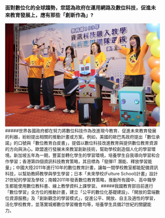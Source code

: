 ### 面對數位化的全球趨勢，您認為政府在運用網路及數位科技，促進未來教育發展上，應有那些「創新作為」?
![](322.jpg)
#####世界各國政府都在努力將數位科技作為改進現今教育、促進未來教育發展的利器，紛紛提出相關的推動計畫或方案。例如，美國的歐巴馬政府提出「數位承諾」的口號與「數位教育白皮書」，提倡以數位科技改進教育與提供數位教育資源的方向與決心。歐盟進行發展未來教室創新技術，幫助學校創造個人化的學習環境。新加坡五年為一期，豐富並轉化學生的學習環境，培養學生自我導向學習和合作學習；香港第四個資訊科技教育策略，其目標為「發揮IT 潛能、釋放學習能量」；中國大陸2011年進行10年的數位教育計畫，讓每一間學校教室都能配備資訊科技，以幫助教師教學與學生學習；日本「未來學校(Fulture School)計畫」設計21世紀的學習及學校；南韓2011年發表數位教育策略，推動所有國中、高中職學生都能使用數位教科書、線上教學資料上課學習。
#####我國教育部目前進行「數位學習」全方位的推動計畫，建立「公平的數位化基礎建設」、「開放的雲端數位資源服務」及「創新觀念的學習模式」，促進公平、開放、自主及適性的學習，活化學校教育，並落實城鄉數位學習機會均等，培養學生具備21世紀的關鍵能力。

